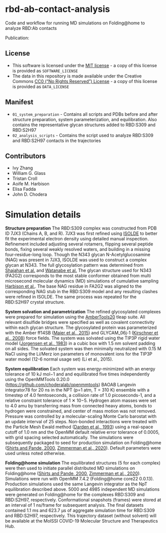 # rbd-ab-contact-analysis
Code and workflow for running MD simulations on Folding@home to analyze RBD:Ab contacts

Publication: 

## License
* This software is licensed under the [MIT license](https://opensource.org/licenses/MIT) - a copy of this license is provided as `SOFTWARE_LICENSE`
* The data in this repository is made available under the Creative Commons [CC0 (“No Rights Reserved”) License](https://creativecommons.org/share-your-work/public-domain/cc0/) - a copy of this license is provided as `DATA_LICENSE`

## Manifest

* `01_system_preparation` - Contains all scripts and PDBs before and after structure preparation, system parameterization, and equilibration. Also contains the representative glycan structures added to RBD:S309 and RBD:S2H97
* `02_analysis_scripts` - Contains the script used to analyze RBD:S309 and RBD:S2H97 contacts in the trajectories

## Contributors

* Ivy Zhang
* William G. Glass
* Tristan Croll
* Aoife M. Harbison
* Elisa Fadda
* John D. Chodera

# Simulation details

**Structure preparation**
The RBD:S309 complex was constructed from PDB ID 7JX3 (Chains A, B, and R). 7JX3 was first refined using [ISOLDE](https://isolde.cimr.cam.ac.uk/) to better fit the experimental electron density using detailed manual inspection. Refinement included adjusting several rotamers, flipping several peptide bonds, fixing several weakly resolved waters, and building in a missing four-residue-long loop. Though the N343 glycan N-Acetylglucosamine (NAG) was present in 7JX3, ISOLDE was used to construct a complex glycan at N343. The full glycosylation pattern was determined from [Shajahan et al.](http://doi.org/10.1093/glycob/cwaa101) and [Watanabe et al.](http://doi.org/10.1126/science.abb9983) The glycan structure used for N343 (FA2G2) corresponds to the most stable conformer obtained from multi microsecond molecular dynamics (MD) simulations of cumulative sampling [Harbison et al.](http://doi.org/10.1093/glycob/cwy097). The base NAG residue in FA2G2 was aligned to the corresponding NAG stub in the RBD:S309 model and any resulting clashes were refined in ISOLDE. The same process was repeated for the RBD:S2H97 crystal structure.

**System solvation and parametrization**
The refined glycosylated complexes were prepared for simulation using the [AmberTools20](https://ambermd.org/AmberTools.php) tleap suite. All relevant disulfide bridges were specified as well as covalent connectivity within each glycan structure. The glycosylated protein was parameterized with the Amber ff14SB ([Maier et al., 2015](https://doi.org/10.1021/acs.jctc.5b00255)) and GLYCAM_06j-1 ([Kirschner et al., 2008](https://doi.org/10.1002/jcc.20820)) force fields. The system was solvated using the TIP3P rigid water model ([Jorgensen et al., 1983](https://doi.org/10.1063/1.445869)) in a cubic box with 1.5 nm solvent padding on all sides. The solvated system was then minimally neutralized with 0.15 M NaCl using the Li/Merz ion parameters of monovalent ions for the TIP3P water model (12-6 normal usage set) (Li et al., 2015).

**System equilibration**
Each system was energy-minimized with an energy tolerance of 10 kJ mol−1 and and equilibrated five times independently using the OpenMMTools 0.20.0 (https://github.com/choderalab/openmmtools) BAOAB Langevin integrator78 for 20 ns in the NPT (p=1 atm, T = 310 K) ensemble with a timestep of 4.0 femtoseconds, a collision rate of 1.0 picoseconds-1, and a relative constraint tolerance of 1 ✕ 10−5. Hydrogen atom masses were set to 4.0 amu by transferring mass from connected heavy atoms, bonds to hydrogen were constrained, and center of mass motion was not removed. Pressure was controlled by a molecular-scaling Monte Carlo barostat with an update interval of 25 steps. Non-bonded interactions were treated with the Particle Mesh Ewald method ([Darden et al., 1993](https://doi.org/10.1063/1.464397)) using a real-space cutoff of 1.0 nm and the OpenMM default relative error tolerance of 0.0005, with grid spacing selected automatically. The simulations were subsequently packaged to seed for production simulation on Folding@home ([Shirts and Pande, 2000](https://science.sciencemag.org/content/290/5498/1903.full), [Zimmerman et al., 2020](https://doi.org/10.1101/2020.06.27.175430)). Default parameters were used unless noted otherwise.

**Folding@home simulation**
The equilibrated structures (5 for each complex) were then used to initiate parallel distributed MD simulations on Folding@home ([Shirts and Pande, 2000](https://science.sciencemag.org/content/290/5498/1903.full), [Zimmerman et al., 2020](https://doi.org/10.1101/2020.06.27.175430)). Simulations were run with OpenMM 7.4.2 (Folding@home core22 0.0.13). Production simulations used the same Langevin integrator as the NpT equilibration described above. 5000 and 4985 independent MD simulations were generated on Folding@home for the complexes RBD:S309 and RBD:S2H97, respectively. Conformational snapshots (frames) were stored at an interval of 1 ns/frame for subsequent analysis. The final datasets contained 1.1 ms and 623.7 µs of aggregate simulation time for RBD:S309 and RBD:S2H97, respectively. This trajectory dataset (without solvent) will be available at the MolSSI COVID-19 Molecular Structure and Therapeutics Hub. 
